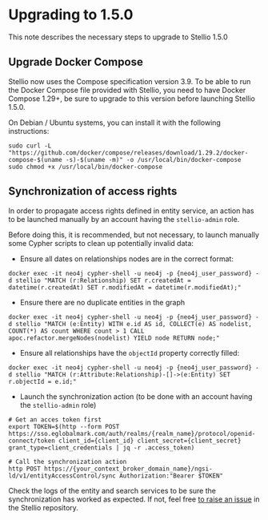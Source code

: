 # Upgrading to 1.5.0

This note describes the necessary steps to upgrade to Stellio 1.5.0

## Upgrade Docker Compose

Stellio now uses the Compose specification version 3.9. To be able to run the Docker Compose file provided with Stellio, you need to have Docker Compose 1.29+, be sure to upgrade to this version before launching Stellio 1.5.0.

On Debian / Ubuntu systems, you can install it with the following instructions:

```
sudo curl -L "https://github.com/docker/compose/releases/download/1.29.2/docker-compose-$(uname -s)-$(uname -m)" -o /usr/local/bin/docker-compose
sudo chmod +x /usr/local/bin/docker-compose
```

## Synchronization of access rights

In order to propagate access rights defined in entity service, an action has to be launched manually by an account having the `stellio-admin` role.

Before doing this, it is recommended, but not necessary, to launch manually some Cypher scripts to clean up potentially invalid data:

* Ensure all dates on relationships nodes are in the correct format:

```
docker exec -it neo4j cypher-shell -u neo4j -p {neo4j_user_password} -d stellio "MATCH (r:Relationship) SET r.createdAt = datetime(r.createdAt) SET r.modifiedAt = datetime(r.modifiedAt);"
```

* Ensure there are no duplicate entities in the graph

```
docker exec -it neo4j cypher-shell -u neo4j -p {neo4j_user_password} -d stellio "MATCH (e:Entity) WITH e.id AS id, COLLECT(e) AS nodelist, COUNT(*) AS count WHERE count > 1 CALL apoc.refactor.mergeNodes(nodelist) YIELD node RETURN node;"
```

* Ensure all relationships have the `objectId` property correctly filled:

```
docker exec -it neo4j cypher-shell -u neo4j -p {neo4j_user_password} -d stellio "MATCH (r:Attribute:Relationship)-[]->(e:Entity) SET r.objectId = e.id;"
```

* Launch the synchronization action (to be done with an account having the `stellio-admin` role)

```
# Get an acces token first
export TOKEN=$(http --form POST https://sso.eglobalmark.com/auth/realms/{realm_name}/protocol/openid-connect/token client_id={client_id} client_secret={client_secret} grant_type=client_credentials | jq -r .access_token)

# Call the synchronization action
http POST https://{your_context_broker_domain_name}/ngsi-ld/v1/entityAccessControl/sync Authorization:"Bearer $TOKEN"
```

Check the logs of the entity and search services to be sure the synchronization has worked as expected. If not, feel free [to raise an issue](https://github.com/stellio-hub/stellio-context-broker/issues/new/choose) in the Stellio repository.
